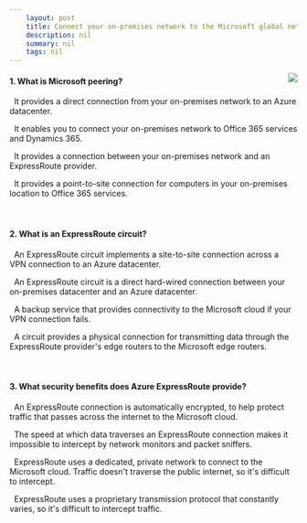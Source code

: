 ```yaml
---
    layout: post
    title: Connect your on-premises network to the Microsoft global network by using ExpressRoute - How Azure ExpressRoute works
    description: nil
    summary: nil
    tags: nil
---
```



 <a target="_blank" href="https://docs.microsoft.com/en-us/learn/modules/connect-on-premises-network-with-expressroute/3-how-expressroute-works/"><i class="fas fa-external-link-alt"></i> </a>
 <img align="right" src="https://docs.microsoft.com/en-us/learn/achievements/connect-on-premises-network-with-expressroute.svg">
####  1. What is Microsoft peering?


<i class='far fa-square'></i> &nbsp;&nbsp;It provides a direct connection from your on-premises network to an Azure datacenter.

<i class='fas fa-check-square' style='color: Dodgerblue;'></i> &nbsp;&nbsp;It enables you to connect your on-premises network to Office 365 services and Dynamics 365.

<i class='far fa-square'></i> &nbsp;&nbsp;It provides a connection between your on-premises network and an ExpressRoute provider.

<i class='far fa-square'></i> &nbsp;&nbsp;It provides a point-to-site connection for computers in your on-premises location to Office 365 services.
<br />
<br />
<br />

####  2. What is an ExpressRoute circuit?


<i class='far fa-square'></i> &nbsp;&nbsp;An ExpressRoute circuit implements a site-to-site connection across a VPN connection to an Azure datacenter.

<i class='far fa-square'></i> &nbsp;&nbsp;An ExpressRoute circuit is a direct hard-wired connection between your on-premises datacenter and an Azure datacenter.

<i class='far fa-square'></i> &nbsp;&nbsp;A backup service that provides connectivity to the Microsoft cloud if your VPN connection fails.

<i class='fas fa-check-square' style='color: Dodgerblue;'></i> &nbsp;&nbsp;A circuit provides a physical connection for transmitting data through the ExpressRoute provider's edge routers to the Microsoft edge routers.
<br />
<br />
<br />

####  3. What security benefits does Azure ExpressRoute provide?


<i class='far fa-square'></i> &nbsp;&nbsp;An ExpressRoute connection is automatically encrypted, to help protect traffic that passes across the internet to the Microsoft cloud.

<i class='far fa-square'></i> &nbsp;&nbsp;The speed at which data traverses an ExpressRoute connection makes it impossible to intercept by network monitors and packet sniffers.

<i class='fas fa-check-square' style='color: Dodgerblue;'></i> &nbsp;&nbsp;ExpressRoute uses a dedicated, private network to connect to the Microsoft cloud. Traffic doesn't traverse the public internet, so it's difficult to intercept.

<i class='far fa-square'></i> &nbsp;&nbsp;ExpressRoute uses a proprietary transmission protocol that constantly varies, so it's difficult to intercept traffic.
<br />
<br />
<br />
